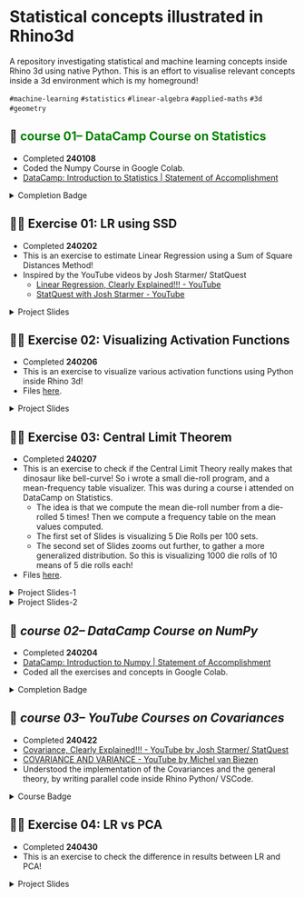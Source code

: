 # Statistical concepts illustrated in Rhino3d
A repository investigating statistical and machine learning concepts inside Rhino 3d using native Python. This is an effort to visualise relevant concepts inside a 3d environment which is my homeground!

`#machine-learning` `#statistics` `#linear-algebra` `#applied-maths` `#3d` `#geometry`

## 🌳 <span style="color: green"> course 01– DataCamp Course on Statistics  </span>

  - Completed **240108**
  - Coded the Numpy Course in Google Colab.
  - [DataCamp: Introduction to Statistics | Statement of Accomplishment](https://www.datacamp.com/completed/statement-of-accomplishment/course/9cd552e42463003e79fa5f40844d5ab85468323c)

<details>  <summary> Completion Badge </summary>
  <p align="center" width="100%">
    <img src="https://www.datacamp.com/statement-of-accomplishment/badge/course/9cd552e42463003e79fa5f40844d5ab85468323c.png"  width="350"/> </br>
  </p>
</details>  

## 🎅🏼 Exercise 01: LR using SSD
  - Completed **240202**
  - This is an exercise to estimate Linear Regression using a Sum of Square Distances Method!
  - Inspired by the YouTube videos by Josh Starmer/ StatQuest
    - [Linear Regression, Clearly Explained!!! - YouTube](https://www.youtube.com/watch?app=desktop&v=nk2CQITm_eo)
    - [StatQuest with Josh Starmer - YouTube](https://www.youtube.com/@statquest)
    
<details>  <summary> Project Slides </summary>

  <p align="center" width="100%">
   <img src="https://i.ytimg.com/vi/nk2CQITm_eo/maxresdefault.jpg"  width="500"/>  </br>
    <img src="https://i.ytimg.com/vi/PaFPbb66DxQ/hq720.jpg?sqp=-oaymwEhCK4FEIIDSFryq4qpAxMIARUAAAAAGAElAADIQj0AgKJD&rs=AOn4CLDmJF9awcethpf-q0AeHB9rUcQj8w"  width="500"/>  </br>
    <img src="https://github.com/gasingh/statConceptsIllustratedInRhino3d/blob/main/240202_LR_via_SSD/_imgs/1.jpg"  width="1000"/>  </br>
    <b>00</b> </br>
    <img src="https://github.com/gasingh/statConceptsIllustratedInRhino3d/blob/main/240202_LR_via_SSD/_imgs/2.jpg"  width="1000"/>  </br>
    <b>01</b> </br>
    <img src="https://github.com/gasingh/statConceptsIllustratedInRhino3d/blob/main/240202_LR_via_SSD/_imgs/3.jpg"  width="1000" /> </br>
    <b>02</b> </br>
    <img src="https://github.com/gasingh/statConceptsIllustratedInRhino3d/blob/main/240202_LR_via_SSD/_imgs/4.jpg"  width="1000" /> </br>
    <b>03</b> </br>
    <img src="https://github.com/gasingh/statConceptsIllustratedInRhino3d/blob/main/240202_LR_via_SSD/_imgs/5.jpg"  width="1000" /> </br>
    <b>04</b> </br>
    <img src="https://github.com/gasingh/statConceptsIllustratedInRhino3d/blob/main/240202_LR_via_SSD/_imgs/6.jpg"  width="1000" /> </br>
    <b>05</b> </br>
    <img src="https://github.com/gasingh/statConceptsIllustratedInRhino3d/blob/main/240202_LR_via_SSD/_imgs/7.jpg"  width="1000" /> </br>
    <b>06</b> </br>
    <img src="https://github.com/gasingh/statConceptsIllustratedInRhino3d/blob/main/240202_LR_via_SSD/_imgs/8.jpg"  width="1000" /> </br>
    <b>07</b> </br>
  </p>

</details>
  
## 🎅🏼 Exercise 02: Visualizing Activation Functions
  - Completed **240206**
  - This is an exercise to visualize various activation functions using Python inside Rhino 3d!
  - Files [here](https://github.com/gasingh/statConceptsIllustratedInRhino3d/tree/main/240206_ActivationFunctions_visualized).

<details>  <summary> Project Slides </summary>

  <p align="center" width="100%">
    <img src="https://github.com/gasingh/statConceptsIllustratedInRhino3d/blob/main/240206_ActivationFunctions_visualized/imgs_plots/a.jpg"  width="800"/>  </br>
    <b>A</b> </br>
    <img src="https://github.com/gasingh/statConceptsIllustratedInRhino3d/blob/main/240206_ActivationFunctions_visualized/imgs_plots/b.jpg"  width="800"/>  </br>
    <b>B</b> </br>
    <img src="https://github.com/gasingh/statConceptsIllustratedInRhino3d/blob/main/240206_ActivationFunctions_visualized/imgs_plots/c.jpg"  width="800" /> </br>
    <b>C</b> </br>
    <img src="https://github.com/gasingh/statConceptsIllustratedInRhino3d/blob/main/240206_ActivationFunctions_visualized/imgs_plots/d.jpg"  width="800" /> </br>
    <b>D</b> </br>
    <img src="https://github.com/gasingh/statConceptsIllustratedInRhino3d/blob/main/240206_ActivationFunctions_visualized/imgs_plots/e.jpg"  width="800" /> </br>
    <b>E</b> </br>
    <img src="https://github.com/gasingh/statConceptsIllustratedInRhino3d/blob/main/240206_ActivationFunctions_visualized/imgs_plots/f.jpg"  width="800" /> </br>
    <b>F</b> </br>
    <img src="https://github.com/gasingh/statConceptsIllustratedInRhino3d/blob/main/240206_ActivationFunctions_visualized/imgs_plots/g.jpg"  width="800" /> </br>
    <b>G</b> </br>
    <img src="https://github.com/gasingh/statConceptsIllustratedInRhino3d/blob/main/240206_ActivationFunctions_visualized/imgs_plots/h.jpg"  width="800" /> </br>
    <b>H</b> </br>
  </p>

</details>
  
## 🎅🏼 Exercise 03: Central Limit Theorem
  -  Completed **240207**
  - This is an exercise to check if the Central Limit Theory really makes that dinosaur like bell-curve! So i wrote a small die-roll program, and a mean-frequency table visualizer. This was during a course i attended on DataCamp on Statistics.
    - The idea is that we compute the mean die-roll number from a die-rolled 5 times! Then we compute a frequency table on the mean values computed.
    - The first set of Slides is visualizing 5 Die Rolls per 100 sets.
    - The second set of Slides zooms out further, to gather a more generalized distribution. So this is visualizing 1000 die rolls of 10 means of 5 die rolls each! 
  - Files [here](https://github.com/gasingh/statConceptsIllustratedInRhino3d/tree/main/240207_CentralLimitTheorem_visualized-by-DieRolls).

<details>  <summary> Project Slides-1 </summary>
<p align="center" width="100%">
<img src="https://github.com/gasingh/statConceptsIllustratedInRhino3d/blob/main/240207_CentralLimitTheorem_visualized-by-DieRolls/imgs/Untitled.png"  width="1000"/>  </br>
<b>DataCamp- Slide on CLT</b> </br>
<img src="https://github.com/gasingh/statConceptsIllustratedInRhino3d/blob/main/240207_CentralLimitTheorem_visualized-by-DieRolls/imgs/00.jpg"  width="1000"/>  </br>
<b>00</b> </br>
<img src="https://github.com/gasingh/statConceptsIllustratedInRhino3d/blob/main/240207_CentralLimitTheorem_visualized-by-DieRolls/imgs/01.jpg"  width="1000"/>  </br>
<b>01</b> </br>
<img src="https://github.com/gasingh/statConceptsIllustratedInRhino3d/blob/main/240207_CentralLimitTheorem_visualized-by-DieRolls/imgs/02.jpg"  width="1000"/>  </br>
<b>02</b> </br>
<img src="https://github.com/gasingh/statConceptsIllustratedInRhino3d/blob/main/240207_CentralLimitTheorem_visualized-by-DieRolls/imgs/03.jpg"  width="1000"/>  </br>
<b>03</b> </br>
<img src="https://github.com/gasingh/statConceptsIllustratedInRhino3d/blob/main/240207_CentralLimitTheorem_visualized-by-DieRolls/imgs/04.jpg"  width="1000"/>  </br>
<b>04</b> </br>
<img src="https://github.com/gasingh/statConceptsIllustratedInRhino3d/blob/main/240207_CentralLimitTheorem_visualized-by-DieRolls/imgs/05.jpg"  width="1000"/>  </br>
<b>05</b> </br>
<img src="https://github.com/gasingh/statConceptsIllustratedInRhino3d/blob/main/240207_CentralLimitTheorem_visualized-by-DieRolls/imgs/06.jpg"  width="1000"/>  </br>
<b>06</b> </br>
<img src="https://github.com/gasingh/statConceptsIllustratedInRhino3d/blob/main/240207_CentralLimitTheorem_visualized-by-DieRolls/imgs/07.jpg"  width="1000"/>  </br>
<b>07</b> </br>
<img src="https://github.com/gasingh/statConceptsIllustratedInRhino3d/blob/main/240207_CentralLimitTheorem_visualized-by-DieRolls/imgs/08.jpg"  width="1000"/>  </br>
<b>08</b> </br>
<img src="https://github.com/gasingh/statConceptsIllustratedInRhino3d/blob/main/240207_CentralLimitTheorem_visualized-by-DieRolls/imgs/09.jpg"  width="1000"/>  </br>
<b>09</b> </br>
<img src="https://github.com/gasingh/statConceptsIllustratedInRhino3d/blob/main/240207_CentralLimitTheorem_visualized-by-DieRolls/imgs/10.jpg"  width="1000"/>  </br>
<b>10</b> </br>
<img src="https://github.com/gasingh/statConceptsIllustratedInRhino3d/blob/main/240207_CentralLimitTheorem_visualized-by-DieRolls/imgs/11-A.jpg"  width="1000"/>  </br>
<b>11-A</b> </br>
<img src="https://github.com/gasingh/statConceptsIllustratedInRhino3d/blob/main/240207_CentralLimitTheorem_visualized-by-DieRolls/imgs/11-B.jpg"  width="1000"/>  </br>
<b>11-B</b> </br>
<img src="https://github.com/gasingh/statConceptsIllustratedInRhino3d/blob/main/240207_CentralLimitTheorem_visualized-by-DieRolls/imgs/11-C.jpg"  width="1000"/>  </br>
<b>11-C</b> </br>
<img src="https://github.com/gasingh/statConceptsIllustratedInRhino3d/blob/main/240207_CentralLimitTheorem_visualized-by-DieRolls/imgs/11-D.jpg"  width="1000"/>  </br>
<b>11-D</b> </br>
<img src="https://github.com/gasingh/statConceptsIllustratedInRhino3d/blob/main/240207_CentralLimitTheorem_visualized-by-DieRolls/imgs/12_Code.JPG"  width="1000"/>  </br>
<b>12-Code</b> </br>
<img src="https://github.com/gasingh/statConceptsIllustratedInRhino3d/blob/main/240207_CentralLimitTheorem_visualized-by-DieRolls/imgs/13_fileShot.JPG"  width="1000"/>  </br>
<b>13-fileShot</b> </br>
  </p>
</details>

    
<details>  <summary> Project Slides-2 </summary>
  <p align="center" width="100%">
    <img src="https://github.com/gasingh/statConceptsIllustratedInRhino3d/blob/main/240207_CentralLimitTheorem_visualized-by-DieRolls/imgs2/full-on-triple-bam-sticker.jpg"  width="300"/>  </br> 
    <br>
    <img src="https://github.com/gasingh/statConceptsIllustratedInRhino3d/blob/main/240207_CentralLimitTheorem_visualized-by-DieRolls/imgs2/00.jpg"  width="1000"/>  </br>
    <b>00</b> </br>
    <img src="https://github.com/gasingh/statConceptsIllustratedInRhino3d/blob/main/240207_CentralLimitTheorem_visualized-by-DieRolls/imgs2/00-b.jpg"  width="1000"/>  </br>
    <b>00</b> </br>
    <img src="https://github.com/gasingh/statConceptsIllustratedInRhino3d/blob/main/240207_CentralLimitTheorem_visualized-by-DieRolls/imgs2/01.jpg"  width="1000" /> </br>
    <b>01</b> </br>
    <img src="https://github.com/gasingh/statConceptsIllustratedInRhino3d/blob/main/240207_CentralLimitTheorem_visualized-by-DieRolls/imgs2/02.jpg"  width="1000" /> </br>
    <b>02</b> </br>
    <img src="https://github.com/gasingh/statConceptsIllustratedInRhino3d/blob/main/240207_CentralLimitTheorem_visualized-by-DieRolls/imgs2/03.jpg"  width="1000" /> </br>
    <b>03</b> </br>
    <img src="https://github.com/gasingh/statConceptsIllustratedInRhino3d/blob/main/240207_CentralLimitTheorem_visualized-by-DieRolls/imgs2/04.jpg"  width="1000" /> </br>
    <b>04</b> </br>
    <img src="https://github.com/gasingh/statConceptsIllustratedInRhino3d/blob/main/240207_CentralLimitTheorem_visualized-by-DieRolls/imgs2/05.jpg"  width="1000" /> </br>
    <b>05</b> </br>
    <img src="https://github.com/gasingh/statConceptsIllustratedInRhino3d/blob/main/240207_CentralLimitTheorem_visualized-by-DieRolls/imgs2/06.jpg"  width="1000" /> </br>
    <b>06</b> </br>
    <img src="https://github.com/gasingh/statConceptsIllustratedInRhino3d/blob/main/240207_CentralLimitTheorem_visualized-by-DieRolls/imgs2/07.jpg"  width="1000" /> </br>
    <b>07</b> </br>
    <img src="https://github.com/gasingh/statConceptsIllustratedInRhino3d/blob/main/240207_CentralLimitTheorem_visualized-by-DieRolls/imgs2/08.jpg"  width="1000" /> </br>
    <b>08</b> </br>
    <img src="https://github.com/gasingh/statConceptsIllustratedInRhino3d/blob/main/240207_CentralLimitTheorem_visualized-by-DieRolls/imgs2/09.jpg"  width="1000" /> </br>
    <b>09</b> </br>
    <img src="https://github.com/gasingh/statConceptsIllustratedInRhino3d/blob/main/240207_CentralLimitTheorem_visualized-by-DieRolls/imgs2/10.jpg"  width="1000" /> </br>
    <b>10</b> </br>
    <img src="https://github.com/gasingh/statConceptsIllustratedInRhino3d/blob/main/240207_CentralLimitTheorem_visualized-by-DieRolls/imgs2/fileShot.jpg"  width="1000" /> </br>
    <b>fileShot</b> </br>
  </p>
</details>

## 🌳 _course 02– DataCamp Course on NumPy_
  -  Completed **240204**
  - [DataCamp: Introduction to Numpy | Statement of Accomplishment](https://www.datacamp.com/completed/statement-of-accomplishment/course/20278b4dde94bfec43776b87f85605c02e9487bf)
  - Coded all the exercises and concepts in Google Colab.

<details>  <summary> Completion Badge </summary>
  <p align="center" width="100%">
  <img src="https://www.datacamp.com/statement-of-accomplishment/badge/course/20278b4dde94bfec43776b87f85605c02e9487bf.png"  width="350"/>  </br>
  </p>
</details>

## 🌳 _course 03– YouTube Courses on Covariances_ 
- Completed **240422**
- [Covariance, Clearly Explained!!! - YouTube by Josh Starmer/ StatQuest](https://www.youtube.com/watch?v=qtaqvPAeEJY)
- [COVARIANCE AND VARIANCE - YouTube by Michel van Biezen](https://www.youtube.com/playlist?list=PLX2gX-ftPVXWHdoWSeshfEbRarb_LiX-e)
- Understood the implementation of the Covariances and the general theory, by writing parallel code inside Rhino Python/ VSCode.

<details>  <summary> Course Badge </summary>  
  <p align="center" width="100%">
  <img src="https://i.ytimg.com/vi/TokBo_2yhN8/hqdefault.jpg"  width="350"/>  </br>
  </p>
</details>

## 🎅🏼 Exercise 04: LR vs PCA
  - Completed **240430**
  - This is an exercise to check the difference in results between LR and PCA!

<details>  <summary> Project Slides </summary>

  <p align="center" width="100%">
    <img src="https://github.com/gasingh/statConceptsIllustratedInRhino3d/blob/main/LR_vs_PCA_00.jpg"  width="1000"/>  </br>
    <b>00</b> </br>
    <img src="https://github.com/gasingh/statConceptsIllustratedInRhino3d/blob/main/LR_vs_PCA_01.jpg"  width="1000"/>  </br>
    <b>01</b> </br>
    <img src="https://github.com/gasingh/statConceptsIllustratedInRhino3d/blob/main/LR_vs_PCA_02.jpg"  width="1000" /> </br>
    <b>02</b> </br>
    <img src="https://github.com/gasingh/statConceptsIllustratedInRhino3d/blob/main/LR_vs_PCA_03.jpg"  width="1000" /> </br>
    <b>03</b> </br> 
  </p>

</details>





